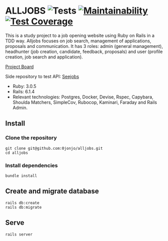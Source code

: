 # ALLJOBS ![Tests](https://github.com/0jonjo/alljobs/actions/workflows/ruby.yml/badge.svg) [![Maintainability](https://api.codeclimate.com/v1/badges/ab338714ffa9065409de/maintainability)](https://codeclimate.com/github/0jonjo/alljobs/maintainability) [![Test Coverage](https://api.codeclimate.com/v1/badges/ab338714ffa9065409de/test_coverage)](https://codeclimate.com/github/0jonjo/alljobs/test_coverage)


This is a study project to a job opening website using Ruby on Rails in a TDD way. Alljobs focuses on job search, management of applications, proposals and communication. It has 3 roles: admin (general management), headhunter (job creation, candidate, feedback, proposals) and user (profile creation, job search and application).

[Project Board](https://github.com/users/0jonjo/projects/3)

Side repository to test API: [Seejobs](https://github.com/0jonjo/seejobs/)

- Ruby: 3.0.5
- Rails: 6.1.4
- Relevant technologies: Postgres, Docker, Devise, Rspec, Capybara, Shoulda Matchers, SimpleCov, Rubocop, Kaminari, Faraday and Rails Admin.

## Install

### Clone the repository

```shell
git clone git@github.com:0jonjo/alljobs.git
cd alljobs
```

### Install dependencies

```shell
bundle install
```

## Create and migrate database

```shell
rails db:create
rails db:migrate
```

## Serve

```shell
rails server
```
